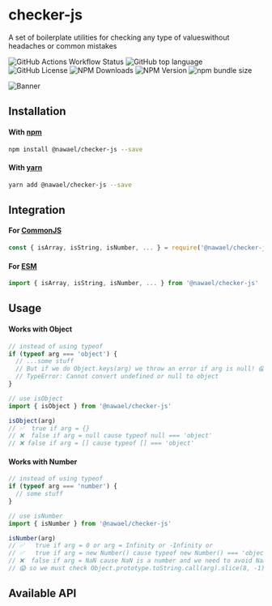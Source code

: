 # checker-js

A set of boilerplate utilities for checking any type of values ​​without headaches or common mistakes

![GitHub Actions Workflow Status](https://img.shields.io/github/actions/workflow/status/nwl-x/checker-js/release.yml)
![GitHub top language](https://img.shields.io/github/languages/top/nwl-x/checker-js?logo=typescript)
![GitHub License](https://img.shields.io/github/license/nwl-x/checker-js)
![NPM Downloads](https://img.shields.io/npm/dw/%40nawael%2Fchecker-js?logo=npm)
![NPM Version](https://img.shields.io/npm/v/%40nawael%2Fchecker-js)
![npm bundle size](https://img.shields.io/bundlephobia/min/%40nawael%2Fchecker-js)

![Banner](https://raw.githubusercontent.com/nwl-x/checker-js/main/checker-banner.png)

## Installation

#### With [npm](https://www.npmjs.com/)

```bash
npm install @nawael/checker-js --save
```

#### With [yarn](https://yarnpkg.com/)

```bash
yarn add @nawael/checker-js --save
```

## Integration

#### For [CommonJS](https://nodejs.org/docs/latest/api/modules.html#modules-commonjs-modules)

```js
const { isArray, isString, isNumber, ... } = require('@nawael/checker-js')
```

#### For [ESM](https://nodejs.org/api/esm.html#esm_ecmascript_modules)

```js
import { isArray, isString, isNumber, ... } from '@nawael/checker-js'
```

## Usage

#### Works with Object

```js
// instead of using typeof
if (typeof arg === 'object') {
  // ...some stuff
  // But if we do Object.keys(arg) we throw an error if arg is null! 😱
  // TypeError: Cannot convert undefined or null to object
}

// use isObject
import { isObject } from '@nawael/checker-js'

isObject(arg)
// ✅  true if arg = {}
// ❌  false if arg = null cause typeof null === 'object'
// ❌ false if arg = [] cause typeof [] === 'object'
```

#### Works with Number

```js
// instead of using typeof
if (typeof arg === 'number') {
  // some stuff
}

// use isNumber
import { isNumber } from '@nawael/checker-js'

isNumber(arg)
// ✅   true if arg = 0 or arg = Infinity or -Infinity or
// ✅   true if arg = new Number() cause typeof new Number() === 'object'
// ❌  false if arg = NaN cause NaN is a number and we need to avoid NaN
// 😱 so we must check Object.prototype.toString.call(arg).slice(8, -1).toLowerCase() === 'number'
```

## Available API
